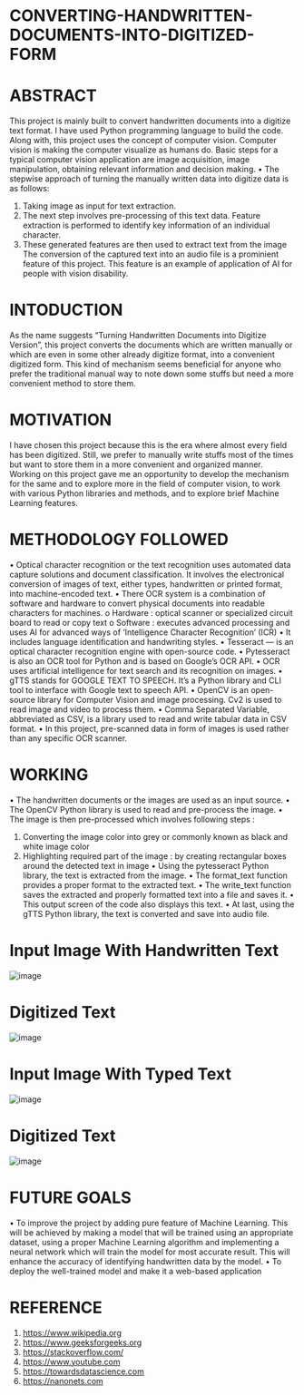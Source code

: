 # CONVERTING-HANDWRITTEN-DOCUMENTS-INTO-DIGITIZED-FORM


# ABSTRACT

This project is mainly built to convert handwritten documents into a digitize text format. I have used Python programming language to build the code. Along with, this project uses the concept of computer vision. Computer vision is making the computer visualize as humans do. Basic steps for a typical computer vision application are image acquisition, image manipulation, obtaining relevant information and decision making.
•	The stepwise approach of turning the manually written data into digitize data is as follows:  
  1.	Taking image as input for text extraction. 
  2.	The next step involves pre-processing of this text data. Feature extraction is performed to identify key information of an individual character.
  3.	These generated features are then used to extract text from the image
The conversion of the captured text into an audio file is a prominient feature of this project. This feature is an example of application of AI for people with vision disability.


# INTODUCTION 

As the name suggests “Turning Handwritten Documents into Digitize Version”, this project converts the documents which are written manually or which are even in some other already digitize format, into a convenient digitized form. This kind of mechanism seems beneficial for anyone who prefer the traditional manual way to note down some stuffs but need a more convenient method to store them. 


# MOTIVATION

I have chosen this project because this is the era where almost every field has been digitized. Still, we prefer to manually write stuffs most of the times but want to store them in a more convenient and organized manner. Working on this project gave me an opportunity to develop the mechanism for the same and to explore more in the field of computer vision, to work with various Python libraries and methods, and to explore brief Machine Learning features. 


# METHODOLOGY FOLLOWED

•	Optical character recognition or the text recognition uses automated data capture solutions and document classification. It involves the electronical conversion of images of text, either types, handwritten or printed format, into machine-encoded text.
•	There OCR system is a combination of software and hardware to convert physical documents into readable characters for machines.
  o	Hardware : optical scanner or specialized circuit board to read or copy text
  o	Software : executes advanced processing and uses AI for advanced ways of ‘Intelligence Character Recognition’ (ICR) 
•	It includes language identification and handwriting styles.
•	Tesseract — is an optical character recognition engine with open-source code.
•	Pytesseract is also an OCR tool for Python and is based on Google’s OCR API.
•	OCR uses artificial intelligence for text search and its recognition on images.
•	gTTS stands for GOOGLE TEXT TO SPEECH. It’s a Python library and CLI tool to interface with Google text to speech API.
•	OpenCV is an  open-source library for Computer Vision and image processing. Cv2 is used to read image and video to process them.
•	Comma Separated Variable, abbreviated as CSV, is a library used to read and write tabular data in  CSV format.
•	In this project, pre-scanned data in form of images is used rather than any specific OCR scanner.


# WORKING

•	The handwritten documents or the images are used as an input source.
•	The OpenCV Python library is used to read and pre-process the image.
•	The image is then pre-processed which involves following steps :
  1. Converting the image color into grey or commonly known as black and white image color
  2. Highlighting required part of the image : by creating rectangular boxes around the detected text in image
•	Using the pytesseract Python library, the text is extracted from the image.
•	The format_text function provides a proper format to the extracted text.
•	The write_text function saves the extracted and properly formatted text into a file and saves it.
•	This output screen of the code also displays this text.
•	At last, using the gTTS Python library, the text is converted and save into audio file.





# Input Image With Handwritten Text
![image](https://user-images.githubusercontent.com/82054687/179369233-421977c1-e6c0-4c45-aed6-6cadad1b804a.png)

# Digitized Text
![image](https://user-images.githubusercontent.com/82054687/179369246-8914ace0-28bc-4765-aa23-b24ff0608aca.png)

# Input Image With Typed Text
![image](https://user-images.githubusercontent.com/82054687/179369289-9a539655-9d16-43bb-bac4-08dd4780fd73.png)


# Digitized Text
![image](https://user-images.githubusercontent.com/82054687/179369293-e651af23-9877-4a83-b8d8-823e90536685.png)

# FUTURE GOALS
•	To improve the project by adding pure feature of Machine Learning. This will be achieved by making a model that will be trained using an appropriate dataset, using a proper Machine Learning algorithm and implementing a neural network which will train the model for most accurate result. This will enhance the accuracy of identifying handwritten data by the model.
•	To deploy the well-trained model and make it a web-based application


# REFERENCE
1.	https://www.wikipedia.org
2.	https://www.geeksforgeeks.org
3.	https://stackoverflow.com/
4.	https://www.youtube.com 
5.	https://towardsdatascience.com
6.	https://nanonets.com
